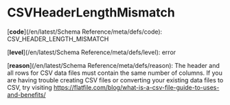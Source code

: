 # CSVHeaderLengthMismatch

[**code**](/en/latest/Schema Reference/meta/defs/code): CSV_HEADER_LENGTH_MISMATCH

[**level**](/en/latest/Schema Reference/meta/defs/level): error

[**reason**](/en/latest/Schema Reference/meta/defs/reason): The header and all rows for CSV data files must contain the same number of columns. If you are having trouble creating CSV files or converting your existing data files to CSV, try visiting https://flatfile.com/blog/what-is-a-csv-file-guide-to-uses-and-benefits/